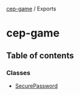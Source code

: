 [cep-game](README.md) / Exports

# cep-game

## Table of contents

### Classes

- [SecurePassword](classes/SecurePassword.md)
